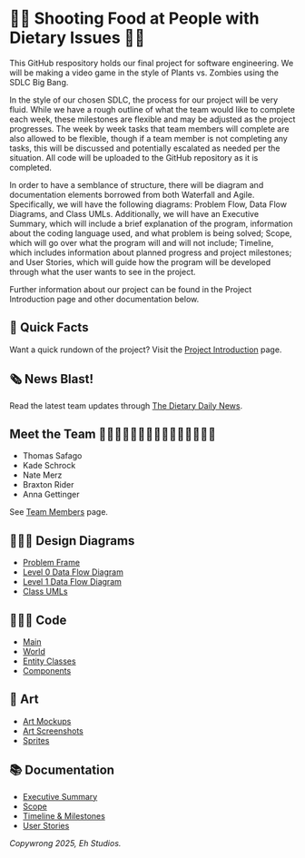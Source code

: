 # 🍦🥜 Shooting Food at People with Dietary Issues 🍩🍞
This GitHub respository holds our final project for software engineering. We will be making a video game in the style of Plants vs. Zombies using the SDLC Big Bang. 

In the style of our chosen SDLC, the process for our project will be very fluid. While we have a rough outline of what the team would like to complete each week, these milestones are flexible and may be adjusted as the project progresses. The week by week tasks that team members will complete are also allowed to be flexible, though if a team member is not completing any tasks, this will be discussed and potentially escalated as needed per the situation. All code will be uploaded to the GitHub repository as it is completed.

In order to have a semblance of structure, there will be diagram and documentation elements borrowed from both Waterfall and Agile. Specifically, we will have the following diagrams: Problem Flow, Data Flow Diagrams, and Class UMLs. Additionally, we will have an Executive Summary, which will include a brief explanation of the program, information about the coding language used, and what problem is being solved; Scope, which will go over what the program will and will not include; Timeline, which includes information about planned progress and project milestones; and User Stories, which will guide how the program will be developed through what the user wants to see in the project.

Further information about our project can be found in the Project Introduction page and other documentation below.

## 📝 Quick Facts
Want a quick rundown of the project? Visit the [Project Introduction](https://github.com/kiffit/Shooting-Food-at-People-with-Dietary-Issues/blob/main/Documentation/Project-Introduction.md) page.

## 🗞️ News Blast!
Read the latest team updates through [The Dietary Daily News](https://github.com/kiffit/Shooting-Food-at-People-with-Dietary-Issues/tree/main/Documentation/News-Updates).

## Meet the Team 🧍🏻‍♂️🧍🏼‍♂️🧍🏼‍♂️🧍🏽‍♂️🧍🏻‍♀️
- Thomas Safago
- Kade Schrock
- Nate Merz
- Braxton Rider
- Anna Gettinger

See [Team Members](https://github.com/kiffit/Shooting-Food-at-People-with-Dietary-Issues/blob/main/Documentation/Team-Members/dietary%20team%20members.pdf) page.

## 👨🏼‍🎨 Design Diagrams
- [Problem Frame](https://github.com/kiffit/Shooting-Food-at-People-with-Dietary-Issues/blob/main/Design/SPWDI-SFAPWDI-Problem-Frame(2).drawio.pdf)
- [Level 0 Data Flow Diagram](https://github.com/kiffit/Shooting-Food-at-People-with-Dietary-Issues/blob/main/Design/SPWDI-SFAPWDI-DFD-LVL0(2).drawio.pdf)
- [Level 1 Data Flow Diagram](https://github.com/kiffit/Shooting-Food-at-People-with-Dietary-Issues/blob/main/Design/SPWDI-SFAPWDI-DFD-LVL1(1).drawio.pdf)
- [Class UMLs](https://github.com/kiffit/Shooting-Food-at-People-with-Dietary-Issues/blob/main/Design/SPWDI-SFAPWDI-Class-UMLs(3).drawio.pdf)

## 🧑🏻‍💻 Code
- [Main](https://github.com/kiffit/Shooting-Food-at-People-with-Dietary-Issues/blob/main/Code/main.cpp)
- [World](https://github.com/kiffit/Shooting-Food-at-People-with-Dietary-Issues/blob/main/Code/World.h)
- [Entity Classes](https://github.com/kiffit/Shooting-Food-at-People-with-Dietary-Issues/tree/main/Code/Entities)
- [Components](https://github.com/kiffit/Shooting-Food-at-People-with-Dietary-Issues/tree/main/Code/Components)

## 🎨 Art 
- [Art Mockups](https://github.com/kiffit/Shooting-Food-at-People-with-Dietary-Issues/tree/main/Design/Art-Mockups)
- [Art Screenshots](https://github.com/kiffit/Shooting-Food-at-People-with-Dietary-Issues/tree/main/Design/Art-Screenshots)
- [Sprites](https://github.com/kiffit/Shooting-Food-at-People-with-Dietary-Issues/tree/main/Design/Sprites)

## 📚 Documentation
- [Executive Summary](https://github.com/kiffit/Shooting-Food-at-People-with-Dietary-Issues/blob/main/Documentation/Executive-Summary.md)
- [Scope](https://github.com/kiffit/Shooting-Food-at-People-with-Dietary-Issues/blob/main/Documentation/Scope.md)
- [Timeline & Milestones](https://github.com/kiffit/Shooting-Food-at-People-with-Dietary-Issues/tree/main/Documentation/Timeline)
- [User Stories](https://github.com/kiffit/Shooting-Food-at-People-with-Dietary-Issues/tree/main/Documentation/User-Stories)

_Copywrong 2025, Eh Studios._
